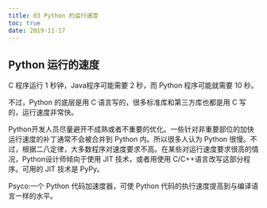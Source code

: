 ```yaml
---
title: 03 Python 的运行速度
toc: true
date: 2019-11-17
---
```



## Python 运行的速度

C 程序运行 1 秒钟，Java程序可能需要 2 秒，而 Python 程序可能就需要 10 秒。

不过，Python 的底层是用 C 语言写的，很多标准库和第三方库也都是用 C 写的，运行速度非常快。



Python开发人员尽量避开不成熟或者不重要的优化。一些针对非重要部位的加快运行速度的补丁通常不会被合并到 Python 内。所以很多人认为 Python 很慢。不过，根据二八定律，大多数程序对速度要求不高。在某些对运行速度要求很高的情况，Python设计师倾向于使用 JIT 技术，或者用使用 C/C++语言改写这部分程序。可用的 JIT 技术是 PyPy。



Psyco:一个 Python 代码加速度器，可使 Python 代码的执行速度提高到与编译语言一样的水平。
